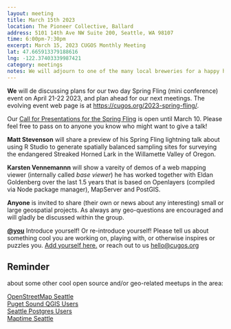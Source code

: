 ```yaml
---
layout: meeting
title: March 15th 2023
location: The Pioneer Collective, Ballard
address: 5101 14th Ave NW Suite 200, Seattle, WA 98107
time: 6:00pm-7:30pm
excerpt: March 15, 2023 CUGOS Monthly Meeting
lat: 47.665913379188616 
lng: -122.37403339987421
category: meetings
notes: We will adjourn to one of the many local breweries for a happy hour after the meeting!
---
```

**We** will de discussing plans for our two day Spring Fling (mini conference) event on April 21-22 2023, and plan ahead for our next meetings. The evolving event web page is at https://cugos.org/2023-spring-fling/.

Our [Call for Presentations for the Spring Fling](https://forms.gle/fXFtj2hnG6PYyLuN9) is open until March 10. Please feel free to pass on to anyone you know who might want to give a talk!

**Matt Stevenson** will share a preview of his Spring Fling lightning talk about using R Studio to generate spatially balanced sampling sites for surveying the endangered Streaked Horned Lark in the Willamette Valley of Oregon.  

**Karsten Vennemannn** will show a vareity of demos of a web mapping viewer (internally called *base viewer*) he has worked together with Eldan Goldenberg over the last 1.5 years that is based on Openlayers (compiled via Node package manager), MapServer and PostGIS.  

**Anyone** is invited to share (their own or news about any interesting) small or large geospatial projects. As always any geo-questions are encouraged and will gladly be discussed within the group.

**[@you](http://cugos.org/people/)** Introduce yourself! Or re-introduce yourself! Please tell us about something cool you are working on, playing with, or otherwise inspires or puzzles you. [Add yourself here.](https://github.com/cugos/cugos.github.com/blob/master/meetings/_posts/2023-3-15-cugos_monthly.md) or reach out to us hello@cugos.org

## Reminder 
about some other cool open source and/or geo-related meetups in the area:

[OpenStreetMap Seattle](https://www.meetup.com/OpenStreetMap-Seattle/)  
[Puget Sound QGIS Users](https://www.meetup.com/Puget-Sound-QGIS-Users-Group/)  
[Seattle Postgres Users](https://www.meetup.com/Seattle-Postgres/)  
[Maptime Seattle](https://www.meetup.com/MaptimeSEA/)
